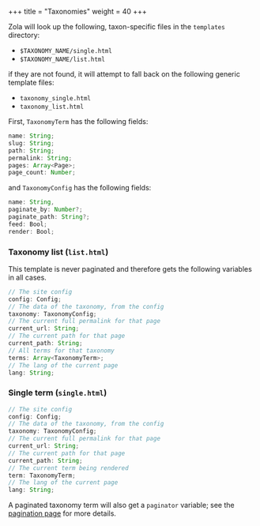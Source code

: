 +++
title = "Taxonomies"
weight = 40
+++

Zola will look up the following, taxon-specific files in the `templates` directory:

- `$TAXONOMY_NAME/single.html`
- `$TAXONOMY_NAME/list.html`

if they are not found, it will attempt to fall back on the following generic template files:
- `taxonomy_single.html`
- `taxonomy_list.html`

First, `TaxonomyTerm` has the following fields:

```ts
name: String;
slug: String;
path: String;
permalink: String;
pages: Array<Page>;
page_count: Number;
```

and `TaxonomyConfig` has the following fields:

```ts
name: String,
paginate_by: Number?;
paginate_path: String?;
feed: Bool;
render: Bool;
```


### Taxonomy list (`list.html`)

This template is never paginated and therefore gets the following variables in all cases.

```ts
// The site config
config: Config;
// The data of the taxonomy, from the config
taxonomy: TaxonomyConfig;
// The current full permalink for that page
current_url: String;
// The current path for that page
current_path: String;
// All terms for that taxonomy
terms: Array<TaxonomyTerm>;
// The lang of the current page
lang: String;
```


### Single term (`single.html`)
```ts
// The site config
config: Config;
// The data of the taxonomy, from the config
taxonomy: TaxonomyConfig;
// The current full permalink for that page
current_url: String;
// The current path for that page
current_path: String;
// The current term being rendered
term: TaxonomyTerm;
// The lang of the current page
lang: String;
```

A paginated taxonomy term will also get a `paginator` variable; see the
[pagination page](@/documentation/templates/pagination.md) for more details.
